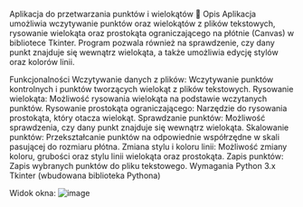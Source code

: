 Aplikacja do przetwarzania punktów i wielokątów 🐉
Opis
Aplikacja umożliwia wczytywanie punktów oraz wielokątów z plików tekstowych, rysowanie wielokąta oraz prostokąta ograniczającego na płótnie (Canvas) w bibliotece Tkinter. Program pozwala również na sprawdzenie, czy dany punkt znajduje się wewnątrz wielokąta, a także umożliwia edycję stylów oraz kolorów linii.

Funkcjonalności
Wczytywanie danych z plików: Wczytywanie punktów kontrolnych i punktów tworzących wielokąt z plików tekstowych.
Rysowanie wielokąta: Możliwość rysowania wielokąta na podstawie wczytanych punktów.
Rysowanie prostokąta ograniczającego: Narzędzie do rysowania prostokąta, który otacza wielokąt.
Sprawdzanie punktów: Możliwość sprawdzenia, czy dany punkt znajduje się wewnątrz wielokąta.
Skalowanie punktów: Przekształcanie punktów na odpowiednie współrzędne w skali pasującej do rozmiaru płótna.
Zmiana stylu i koloru linii: Możliwość zmiany koloru, grubości oraz stylu linii wielokąta oraz prostokąta.
Zapis punktów: Zapis wybranych punktów do pliku tekstowego.
Wymagania
Python 3.x
Tkinter (wbudowana biblioteka Pythona)

Widok okna:
![image](https://github.com/user-attachments/assets/ccb07309-a8dd-45e6-96d8-e83c1a23be3d)
